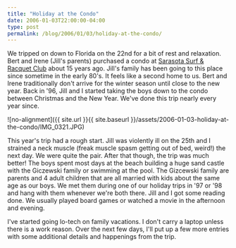 ```yaml
---
title: "Holiday at the Condo"
date: 2006-01-03T22:00:00-04:00
type: post
permalink: /blog/2006/01/03/holiday-at-the-condo/
---
```

We tripped on down to Florida on the 22nd for a bit of rest and relaxation. Bert and Irene (Jill's parents) purchased a condo at [Sarasota Surf & Racquet Club](https://www.sarasotasurf.com/) about 15 years ago. Jill's family has been going to this place since sometime in the early 80's. It feels like a second home to us. Bert and Irene traditionally don't arrive for the winter season until close to the new year. Back in '96, Jill and I started taking the boys down to the condo between Christmas and the New Year. We've done this trip nearly every year since.

![no-alignment]({{ site.url }}{{ site.baseurl }}/assets/2006-01-03-holiday-at-the-condo/IMG_0321.JPG)

This year's trip had a rough start. Jill was violently ill on the 25th and I strained a neck muscle (freak muscle spasm getting out of bed, weird!) the next day. We were quite the pair. After that though, the trip was much better! The boys spent most days at the beach building a huge sand castle with the Giczewski family or swimming at the pool. The Gizcewski family are parents and 4 adult children that are all married with kids about the same age as our boys. We met them during one of our holiday trips in '97 or '98 and hang with them whenever we're both there. Jill and I got some reading done. We usually played board games or watched a movie in the afternoon and evening.

I've started going lo-tech on family vacations. I don't carry a laptop unless there is a work reason. Over the next few days, I'll put up a few more entries with some additional details and happenings from the trip.
